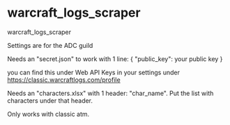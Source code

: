 # warcraft_logs_scraper
warcraft_logs_scraper

Settings are for the ADC guild

Needs an "secret.json" to work with 1 line:
{
  "public_key": your public key
}

you can find this under Web API Keys in your settings under https://classic.warcraftlogs.com/profile

Needs an "characters.xlsx" with 1 header: "char_name". Put the list with characters under that header.

Only works with classic atm.
